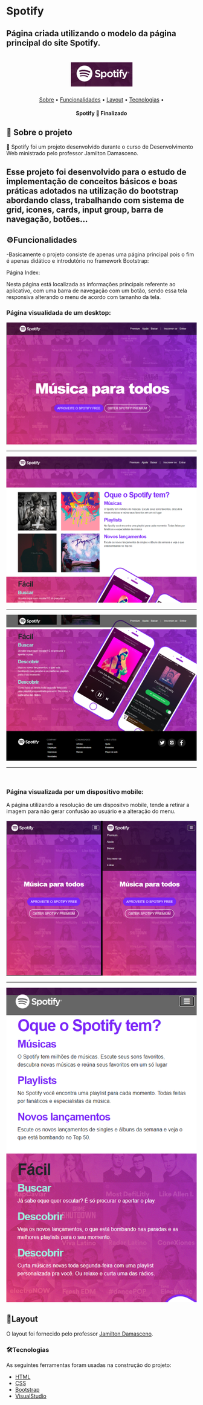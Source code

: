 # Spotify
## Página criada utilizando o modelo da página principal do site Spotify.
<h1 align="center">
  <img title="Spotify" src="logo.png" />
</h1>

<p align="center">
 <a href="#sobre-o-projeto">Sobre</a> •
 <a href="#funcionalidades">Funcionalidades</a> •
 <a href="#layout">Layout</a> • 
 <a href="#tecnologias">Tecnologias</a> • 
</p>

<h4 align="center"> 
	 Spotify 🎵 Finalizado
</h4>


## 🎵 Sobre o projeto

🎵 Spotify foi um projeto desenvolvido durante o curso de Desenvolvimento Web ministrado pelo professor Jamilton Damasceno.

Esse projeto foi desenvolvido para o estudo de implementação de conceitos básicos e boas práticas adotados na utilização do bootstrap abordando class, trabalhando com sistema
de grid, icones, cards, input group, barra de navegação, botões...
---

## ⚙Funcionalidades

-Basicamente o projeto consiste de apenas uma página principal pois o fim é apenas didático e introdutório no framework Bootstrap:

  Página Index:
  
  Nesta página está localizada as informações principais referente ao aplicativo, com uma barra de navegação com um botão, sendo essa tela responsiva alterando o menu
  de acordo com tamanho da tela.
  
  <h3>Página visualidada de um desktop:</h3>
  <img title="Página principal" src="principal1.png" />
  
  ---
  <img title="Página principal" src="principal2.png" />
  
  ---
  <img title="Página principal" src="principal3.png" />
  
  ---
  
  <br>
  
  <h3> Página visualizada por um dispositivo mobile:</h3>
  A página utilizando a resolução de um dispositvo mobile, tende a retirar a imagem para não gerar confusão ao usuário e a alteração do menu.
  <br>
  <br>
  <img title="Página principal" src="responsivoTotal.png" />
  
  ---
  <img title="Página principal" src="responsivo3.png" />
   

## 🎨Layout

O layout foi fornecido pelo professor 
[Jamilton Damasceno](https://www.linkedin.com/in/jamiltondamasceno/).


### 🛠Tecnologias

As seguintes ferramentas foram usadas na construção do projeto:

- [HTML](https://www.w3schools.com/html/default.asp)
- [CSS](https://www.w3schools.com/css/)
- [Bootstrap](https://getbootstrap.com/)
- [VisualStudio](https://visualstudio.microsoft.com/pt-br/)
